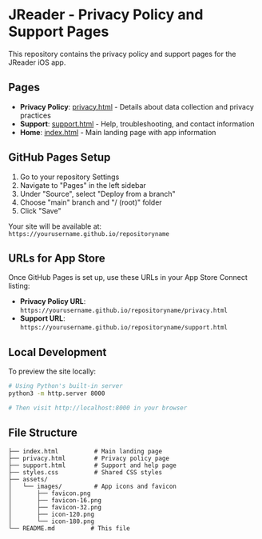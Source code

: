 # JReader - Privacy Policy and Support Pages

This repository contains the privacy policy and support pages for the JReader iOS app.

## Pages

- **Privacy Policy**: [privacy.html](privacy.html) - Details about data collection and privacy practices
- **Support**: [support.html](support.html) - Help, troubleshooting, and contact information  
- **Home**: [index.html](index.html) - Main landing page with app information

## GitHub Pages Setup

1. Go to your repository Settings
2. Navigate to "Pages" in the left sidebar
3. Under "Source", select "Deploy from a branch"
4. Choose "main" branch and "/ (root)" folder
5. Click "Save"

Your site will be available at: `https://yourusername.github.io/repositoryname`

## URLs for App Store

Once GitHub Pages is set up, use these URLs in your App Store Connect listing:

- **Privacy Policy URL**: `https://yourusername.github.io/repositoryname/privacy.html`
- **Support URL**: `https://yourusername.github.io/repositoryname/support.html`

## Local Development

To preview the site locally:

```bash
# Using Python's built-in server
python3 -m http.server 8000

# Then visit http://localhost:8000 in your browser
```

## File Structure

```
├── index.html          # Main landing page
├── privacy.html        # Privacy policy page  
├── support.html        # Support and help page
├── styles.css          # Shared CSS styles
├── assets/
│   └── images/         # App icons and favicon
│       ├── favicon.png
│       ├── favicon-16.png
│       ├── favicon-32.png
│       ├── icon-120.png
│       └── icon-180.png
└── README.md          # This file
```